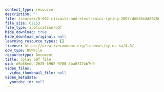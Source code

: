 ```yaml
---
content_type: resource
description: ''
file: /courses/6-002-circuits-and-electronics-spring-2007/d6b68edd2625696897005ba6717bb7e9_V0z_f7qxLcY.pdf
file_size: 62153
file_type: application/pdf
hide_download: true
hide_download_original: null
learning_resource_types: []
license: https://creativecommons.org/licenses/by-nc-sa/4.0/
ocw_type: OCWFile
resourcetype: Document
title: 3play pdf file
uid: d6b68edd-2625-6968-9700-5ba6717bb7e9
video_files:
  video_thumbnail_file: null
video_metadata:
  youtube_id: null
---
```

